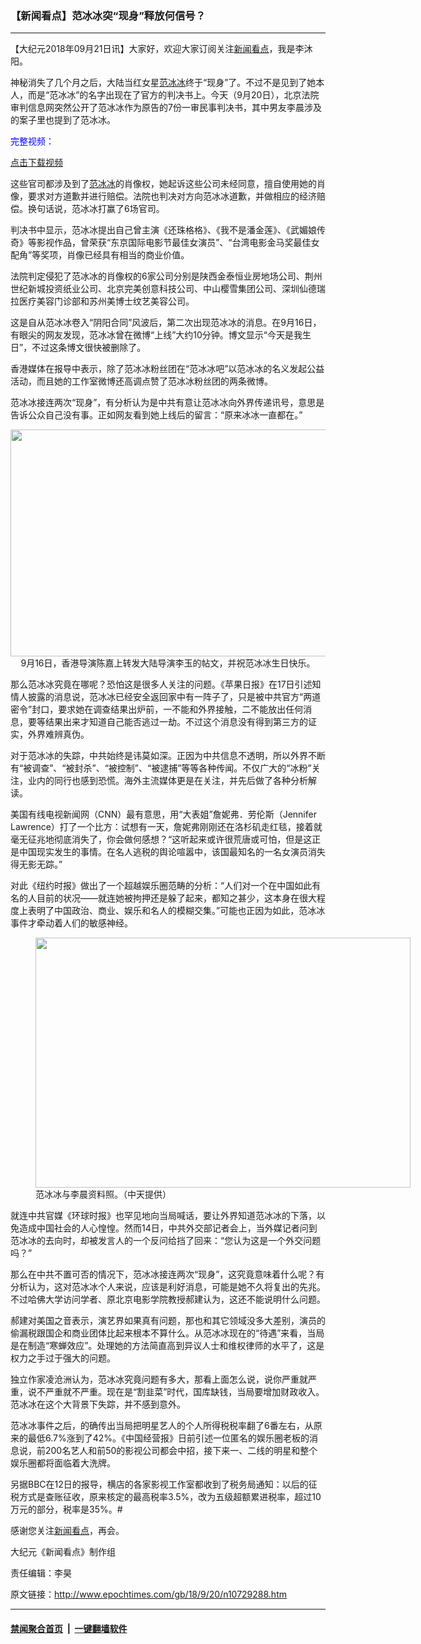 ### 【新闻看点】范冰冰突“现身”释放何信号？
------------------------

<p>【大纪元2018年09月21日讯】大家好，欢迎大家订阅关注<a href="http://www.epochtimes.com/gb/tag/%E6%96%B0%E9%97%BB%E7%9C%8B%E7%82%B9.html">新闻看点</a>，我是李沐阳。</p>
<p>神秘消失了几个月之后，大陆当红女星<a href="http://www.epochtimes.com/gb/tag/%E8%8C%83%E5%86%B0%E5%86%B0.html">范冰冰</a>终于“现身”了。不过不是见到了她本人，而是“范冰冰”的名字出现在了官方的判决书上。今天（9月20日），北京法院审判信息网突然公开了范冰冰作为原告的7份一审民事判决书，其中男友李晨涉及的案子里也提到了范冰冰。</p>
<p><span style="color: #0000ff;">完整视频：</span></p>
<p style="text-align: center;"><div class="video_fit_container"><script data-ratio="56.25%" src="//www.youmaker.com/2018/0920/7425b27d-c766-4232-7670-34da0954356e?r=16x9&amp;s=1920x1080&cat=ncid1247351&api=2&url=http%3A%2F%2Fwww.epochtimes.com%2Fgb%2F18%2F9%2F20%2Fn10729288.htm"></script></div></p>
<p><a href="https://vs.ntd.tv/2018/0920/7425b27d-c766-4232-7670-34da0954356e/video_1080p.mp4">点击下载视频</a></p>
<p>这些官司都涉及到了<a href="http://www.epochtimes.com/gb/tag/%E8%8C%83%E5%86%B0%E5%86%B0.html">范冰冰</a>的肖像权，她起诉这些公司未经同意，擅自使用她的肖像，要求对方道歉并进行赔偿。法院也判决对方向范冰冰道歉，并做相应的经济赔偿。换句话说，范冰冰打赢了6场官司。</p>
<p>判决书中显示，范冰冰提出自己曾主演《还珠格格》、《我不是潘金莲》、《武媚娘传奇》等影视作品，曾荣获“东京国际电影节最佳女演员”、“台湾电影金马奖最佳女配角”等奖项，肖像已经具有相当的商业价值。</p>
<p>法院判定侵犯了范冰冰的肖像权的6家公司分别是陕西金泰恒业房地场公司、荆州世纪新城投资纸业公司、北京完美创意科技公司、中山樱雪集团公司、深圳仙德瑞拉医疗美容门诊部和苏州美博士纹艺美容公司。</p>
<p>这是自从范冰冰卷入“阴阳合同”风波后，第二次出现范冰冰的消息。在9月16日，有眼尖的网友发现，范冰冰曾在微博“上线”大约10分钟。博文显示“今天是我生日”，不过这条博文很快被删除了。</p>
<p>香港媒体在报导中表示，除了范冰冰粉丝团在“范冰冰吧”以范冰冰的名义发起公益活动，而且她的工作室微博还高调点赞了范冰冰粉丝团的两条微博。</p>
<p>范冰冰接连两次“现身”，有分析认为是中共有意让范冰冰向外界传递讯号，意思是告诉公众自己没有事。正如网友看到她上线后的留言：“原来冰冰一直都在。”</p>
<p style="text-align: center;"><img class="aligncenter wp-image-10718493 size-large" src="http://i.epochtimes.com/assets/uploads/2018/09/Screen-Shot-09-16-18-at-09.10-AM-600x363.jpg" alt="" width="600" height="363" />9月16日，香港导演陈嘉上转发大陆导演李玉的帖文，并祝范冰冰生日快乐。</p>
<p>那么范冰冰究竟在哪呢？恐怕这是很多人关注的问题。《苹果日报》在17日引述知情人披露的消息说，范冰冰已经安全返回家中有一阵子了，只是被中共官方“两道密令”封口，要求她在调查结果出炉前，一不能和外界接触，二不能放出任何消息，要等结果出来才知道自己能否逃过一劫。不过这个消息没有得到第三方的证实，外界难辨真伪。</p>
<p>对于范冰冰的失踪，中共始终是讳莫如深。正因为中共信息不透明，所以外界不断有“被调查”、“被封杀”、“被控制”、“被逮捕”等等各种传闻。不仅广大的“冰粉”关注，业内的同行也感到恐慌。海外主流媒体更是在关注，并先后做了各种分析解读。</p>
<p>美国有线电视新闻网（CNN）最有意思，用“大表姐”詹妮弗．劳伦斯（Jennifer Lawrence）打了一个比方：试想有一天，詹妮弗刚刚还在洛杉矶走红毯，接着就毫无征兆地彻底消失了，你会做何感想？“这听起来或许很荒唐或可怕，但是这正是中国现实发生的事情。在名人逃税的舆论喧嚣中，该国最知名的一名女演员消失得无影无踪。”</p>
<p>对此《纽约时报》做出了一个超越娱乐圈范畴的分析：“人们对一个在中国如此有名的人目前的状况——就连她被拘押还是躲了起来，都知之甚少，这本身在很大程度上表明了中国政治、商业、娱乐和名人的模糊交集。”可能也正因为如此，范冰冰事件才牵动着人们的敏感神经。</p>
<figure id="attachment_10729592" style="width: 600px" class="wp-caption aligncenter"><a href="http://i.epochtimes.com/assets/uploads/2018/09/1601100104002560.jpg"><img class="size-large wp-image-10729592" src="http://i.epochtimes.com/assets/uploads/2018/09/1601100104002560-600x400.jpg" alt="" width="600" height="400" /></a><figcaption class="wp-caption-text">范冰冰与李晨资料照。（中天提供）</figcaption></figure>
<p>就连中共官媒《环球时报》也罕见地向当局喊话，要让外界知道范冰冰的下落，以免造成中国社会的人心惶惶。然而14日，中共外交部记者会上，当外媒记者问到范冰冰的去向时，却被发言人的一个反问给挡了回来：“您认为这是一个外交问题吗？”</p>
<p>那么在中共不置可否的情况下，范冰冰接连两次“现身”，这究竟意味着什么呢？有分析认为，这对范冰冰个人来说，应该是利好消息，可能是她不久将复出的先兆。不过哈佛大学访问学者、原北京电影学院教授郝建认为，这还不能说明什么问题。</p>
<p>郝建对美国之音表示，演艺界如果真有问题，那也和其它领域没多大差别，演员的偷漏税跟国企和商业团体比起来根本不算什么。从范冰冰现在的“待遇”来看，当局是在制造“寒蝉效应”。处理她的方法简直高到异议人士和维权律师的水平了，这是权力之手过于强大的问题。</p>
<p>独立作家凌沧洲认为，范冰冰究竟问题有多大，那看上面怎么说，说你严重就严重，说不严重就不严重。现在是“割韭菜”时代，国库缺钱，当局要增加财政收入。范冰冰在这个大背景下失踪，并不感到意外。</p>
<p>范冰冰事件之后，的确传出当局把明星艺人的个人所得税税率翻了6番左右，从原来的最低6.7%涨到了42%。《中国经营报》日前引述一位匿名的娱乐圈老板的消息说，前200名艺人和前50的影视公司都会中招，接下来一、二线的明星和整个娱乐圈都将面临着大洗牌。</p>
<p>另据BBC在12日的报导，横店的各家影视工作室都收到了税务局通知：以后的征税方式是查账征收，原来核定的最高税率3.5%，改为五级超额累进税率，超过10万元的部分，税率是35%。#</p>
<p>感谢您关注<a href="http://www.epochtimes.com/gb/tag/%E6%96%B0%E9%97%BB%E7%9C%8B%E7%82%B9.html">新闻看点</a>，再会。</p>
<p>大纪元《新闻看点》制作组</p>
<p>责任编辑：李昊</p>

原文链接：http://www.epochtimes.com/gb/18/9/20/n10729288.htm


------------------------
#### [禁闻聚合首页](https://github.com/gfw-breaker/banned-news/blob/master/README.md) &nbsp;|&nbsp;  [一键翻墙软件](https://github.com/gfw-breaker/nogfw/blob/master/README.md)